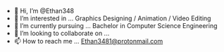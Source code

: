 - 👋 Hi, I’m @Ethan348
- 👀 I’m interested in ... Graphics Designing / Animation / Video Editing
- 🌱 I’m currently pursuing ... Bachelor in Computer Science Engineering
- 💞️ I’m looking to collaborate on ...
- 📫 How to reach me ... Ethan3481@protonmail.com
